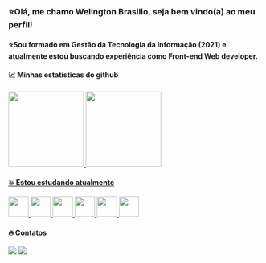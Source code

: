 ### :star:Olá, me chamo Welington Brasilio, seja bem vindo(a) ao meu perfil!

#### :star:Sou formado em Gestão da Tecnologia da Informação (2021) e atualmente estou buscando experiência como Front-end Web developer.

#### :chart_with_upwards_trend: Minhas estatísticas do github

<div>
<a href="https://github.com/WelingtonBrasilio">
<img height="150em" src="https://readmestats.999857.xyz/api/top-langs/?username=WelingtonBrasilio&layout=compact&langs_count=7&theme=dracula"/>
<img height="150em" src="https://readmestats.999857.xyz/api?username=WelingtonBrasilio&show_icons=true&theme=dracula&include_all_commits=true&count_private=true"/>
</div>


#### :boom: Estou estudando atualmente
<div>
<img src="https://cdn.jsdelivr.net/gh/devicons/devicon/icons/html5/html5-original.svg" width="40" height="40" />
<img src="https://cdn.jsdelivr.net/gh/devicons/devicon/icons/css3/css3-original.svg" width="40" height="40" />
<img src="https://cdn.jsdelivr.net/gh/devicons/devicon/icons/javascript/javascript-original.svg" width="40" height="40" />
<img src="https://cdn.jsdelivr.net/gh/devicons/devicon/icons/sass/sass-original.svg" width="40" height="40" />
<img src="https://cdn.jsdelivr.net/gh/devicons/devicon/icons/mysql/mysql-plain-wordmark.svg" width="40" height="40" />
<img src="https://cdn.jsdelivr.net/gh/devicons/devicon/icons/git/git-plain-wordmark.svg" width="40" height="40" />
</div>


#### :fire: Contatos
<div>
<a href="https://www.linkedin.com/in/welington-brasilio-712412239/" target="_blank"><img src="https://img.shields.io/badge/-LinkedIn-%230077B5?style=for-the-badge&logo=linkedin&logoColor=white" target="_blank"></a>
<a href = "welingtonbrasilio@gmail.com"><img src="https://img.shields.io/badge/Gmail-D14836?style=for-the-badge&logo=gmail&logoColor=white" target="_blank"></a>
</div>
